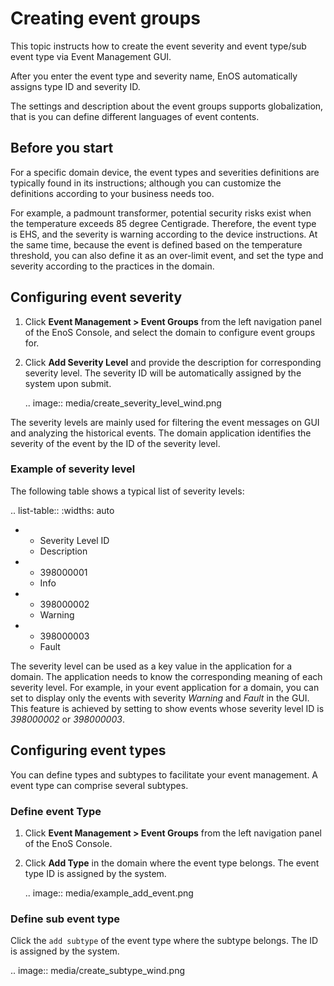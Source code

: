 # Creating event groups

This topic instructs how to create the event severity and event type/sub event type via Event Management GUI.

After you enter the event type and severity name, EnOS automatically assigns type ID and severity ID.

The settings and description about the event groups supports globalization, that is you can define different languages of event contents.

## Before you start

For a specific domain device, the event types and severities definitions are typically found in its instructions; although you can customize the definitions according to your business needs too.

For example, a padmount transformer, potential security risks exist when the temperature exceeds 85 degree Centigrade. Therefore, the event type is EHS, and the severity is warning according to the device instructions. At the same time, because the event is defined based on the temperature threshold, you can also define it as an over-limit event, and set the type and severity according to the practices in the domain.

## Configuring event severity

1. Click **Event Management > Event Groups** from the left navigation panel of the EnoS Console, and select the domain to configure event groups for.

2. Click **Add Severity Level** and provide the description for corresponding severity level. The severity ID will be automatically assigned by the system upon submit.

   .. image:: media/create_severity_level_wind.png

The severity levels are mainly used for filtering the event messages on GUI and analyzing the historical events. The domain application identifies the severity of the event by the ID of the severity level.

### Example of severity level

The following table shows a typical list of severity levels:

.. list-table::
   :widths: auto

   * - Severity Level ID
     - Description
   * - 398000001
     - Info
   * - 398000002
     - Warning
   * - 398000003
     - Fault

The severity level can be used as a key value in the application for a domain. The application needs to know the corresponding meaning of each severity level. For example, in your event application for a domain, you can set to display only the events with severity _Warning_ and _Fault_ in the GUI. This feature is achieved by setting to show events whose severity level ID is _398000002_ or _398000003_.

## Configuring event types

You can define types and subtypes to facilitate your event management. A event type can comprise several subtypes.

### Define event Type

1. Click **Event Management > Event Groups** from the left navigation panel of the EnoS Console.

2. Click **Add Type** in the domain where the event type belongs. The event type ID is assigned by the system.

   .. image:: media/example_add_event.png

### Define sub event type

Click the `add subtype` of the event type where the subtype belongs. The ID is assigned by the system.

.. image:: media/create_subtype_wind.png

<!--end-->
